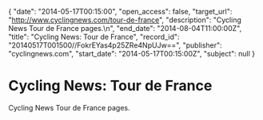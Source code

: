 {
  "date": "2014-05-17T00:15:00", 
  "open_access": false, 
  "target_url": "http://www.cyclingnews.com/tour-de-france", 
  "description": "Cycling News Tour de France pages.\n", 
  "end_date": "2014-08-04T11:00:00Z", 
  "title": "Cycling News: Tour de France", 
  "record_id": "20140517T001500//FokrEYas4p25ZRe4NpUJw==", 
  "publisher": "cyclingnews.com", 
  "start_date": "2014-05-17T00:15:00Z", 
  "subject": null
}

# Cycling News: Tour de France

Cycling News Tour de France pages.
